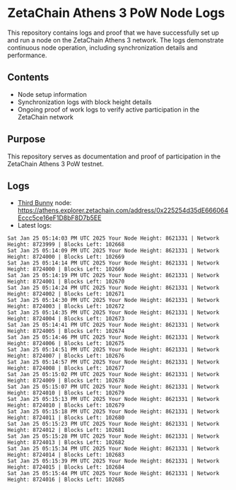 # ZetaChain Athens 3 PoW Node Logs
This repository contains logs and proof that we have successfully set up and run a node on the ZetaChain Athens 3 network. The logs demonstrate continuous node operation, including synchronization details and performance.

## Contents
- Node setup information
- Synchronization logs with block height details
- Ongoing proof of work logs to verify active participation in the ZetaChain network

## Purpose
This repository serves as documentation and proof of participation in the ZetaChain Athens 3 PoW testnet.

## Logs

- [Third Bunny](https://thirdbunny.xyz/) node: https://athens.explorer.zetachain.com/address/0x225254d35dE666064Eccc5ce16eF1D8bF8D7b5EE
- Latest logs:
```
Sat Jan 25 05:14:03 PM UTC 2025 Your Node Height: 8621331 | Network Height: 8723999 | Blocks Left: 102668
Sat Jan 25 05:14:09 PM UTC 2025 Your Node Height: 8621331 | Network Height: 8724000 | Blocks Left: 102669
Sat Jan 25 05:14:14 PM UTC 2025 Your Node Height: 8621331 | Network Height: 8724000 | Blocks Left: 102669
Sat Jan 25 05:14:19 PM UTC 2025 Your Node Height: 8621331 | Network Height: 8724001 | Blocks Left: 102670
Sat Jan 25 05:14:24 PM UTC 2025 Your Node Height: 8621331 | Network Height: 8724002 | Blocks Left: 102671
Sat Jan 25 05:14:30 PM UTC 2025 Your Node Height: 8621331 | Network Height: 8724003 | Blocks Left: 102672
Sat Jan 25 05:14:35 PM UTC 2025 Your Node Height: 8621331 | Network Height: 8724004 | Blocks Left: 102673
Sat Jan 25 05:14:41 PM UTC 2025 Your Node Height: 8621331 | Network Height: 8724005 | Blocks Left: 102674
Sat Jan 25 05:14:46 PM UTC 2025 Your Node Height: 8621331 | Network Height: 8724006 | Blocks Left: 102675
Sat Jan 25 05:14:51 PM UTC 2025 Your Node Height: 8621331 | Network Height: 8724007 | Blocks Left: 102676
Sat Jan 25 05:14:57 PM UTC 2025 Your Node Height: 8621331 | Network Height: 8724008 | Blocks Left: 102677
Sat Jan 25 05:15:02 PM UTC 2025 Your Node Height: 8621331 | Network Height: 8724009 | Blocks Left: 102678
Sat Jan 25 05:15:07 PM UTC 2025 Your Node Height: 8621331 | Network Height: 8724010 | Blocks Left: 102679
Sat Jan 25 05:15:13 PM UTC 2025 Your Node Height: 8621331 | Network Height: 8724010 | Blocks Left: 102679
Sat Jan 25 05:15:18 PM UTC 2025 Your Node Height: 8621331 | Network Height: 8724011 | Blocks Left: 102680
Sat Jan 25 05:15:23 PM UTC 2025 Your Node Height: 8621331 | Network Height: 8724012 | Blocks Left: 102681
Sat Jan 25 05:15:28 PM UTC 2025 Your Node Height: 8621331 | Network Height: 8724013 | Blocks Left: 102682
Sat Jan 25 05:15:34 PM UTC 2025 Your Node Height: 8621331 | Network Height: 8724014 | Blocks Left: 102683
Sat Jan 25 05:15:39 PM UTC 2025 Your Node Height: 8621331 | Network Height: 8724015 | Blocks Left: 102684
Sat Jan 25 05:15:44 PM UTC 2025 Your Node Height: 8621331 | Network Height: 8724016 | Blocks Left: 102685
```

